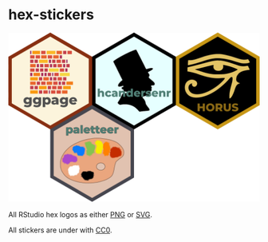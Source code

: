 
# hex-stickers

![](README_files/figure-gfm/unnamed-chunk-1-1.png)<!-- -->

All RStudio hex logos as either [PNG](PNG/#readme) or
[SVG](SVG/#readme).

All stickers are under with [CC0](LICENSE.md).
